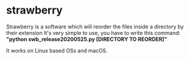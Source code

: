 # strawberry
Strawberry is a software which will reorder the files inside a directory by their extension
It's very simple to use, you have to write this command:
<b>"python swb_release20200525.py [DIRECTORY TO REORDER]"</b>

It works on Linux based OSs and macOS.
